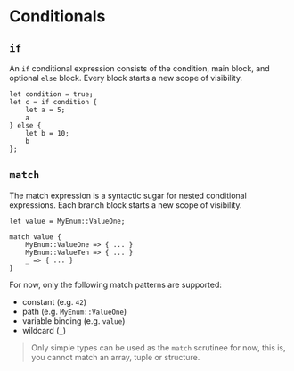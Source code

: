 # Conditionals

## `if`

An `if` conditional expression consists of the condition, main block, and optional
`else` block. Every block starts a new scope of visibility.

```rust,no_run,noplaypen
let condition = true;
let c = if condition {
    let a = 5;
    a
} else {
    let b = 10;
    b
};
```

## `match`

The match expression is a syntactic sugar for nested conditional
expressions. Each branch block starts a new scope of visibility.

```rust,no_run,noplaypen
let value = MyEnum::ValueOne;

match value {
    MyEnum::ValueOne => { ... }
    MyEnum::ValueTen => { ... }
    _ => { ... }
}
```

For now, only the following match patterns are supported:
- constant (e.g. `42`)
- path (e.g. `MyEnum::ValueOne`)
- variable binding (e.g. `value`)
- wildcard (`_`)

> Only simple types can be used as the `match` scrutinee for now,
> this is, you cannot match an array, tuple or structure.
